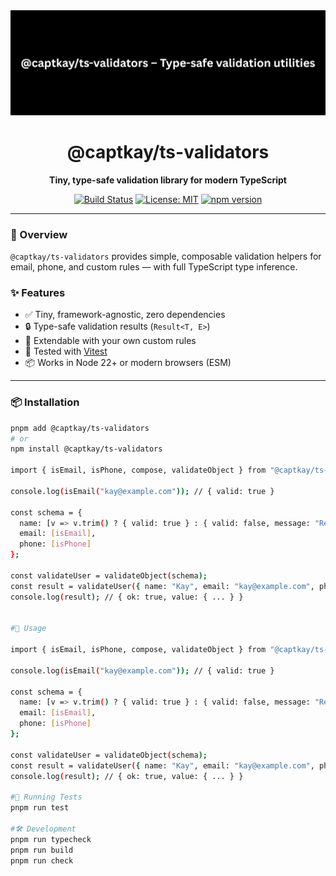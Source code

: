 <div align="center">
  <img src="https://raw.githubusercontent.com/CaptKay/ts-validators/main/.github/banner.png" alt="@captkay/ts-validators banner" width="800" />
  <h1>@captkay/ts-validators</h1>
  <p><strong>Tiny, type-safe validation library for modern TypeScript</strong></p>

  <a href="https://github.com/CaptKay/ts-validators/actions"><img alt="Build Status" src="https://img.shields.io/github/actions/workflow/status/CaptKay/ts-validators/ci.yml?branch=main"></a>
  <a href="https://github.com/CaptKay/ts-validators/blob/main/LICENSE"><img alt="License: MIT" src="https://img.shields.io/badge/License-MIT-blue.svg"></a>
  <a href="https://www.npmjs.com/package/@captkay/ts-validators"><img alt="npm version" src="https://img.shields.io/npm/v/@captkay/ts-validators"></a>
</div>

---

### 🚀 Overview

`@captkay/ts-validators` provides simple, composable validation helpers for email, phone, and custom rules — with full TypeScript type inference.

### ✨ Features
- ✅ Tiny, framework-agnostic, zero dependencies  
- 🔒 Type-safe validation results (`Result<T, E>`)  
- 🧩 Extendable with your own custom rules  
- 🧪 Tested with [Vitest](https://vitest.dev)  
- 📦 Works in Node 22+ or modern browsers (ESM)

---

### 📦 Installation

```bash
pnpm add @captkay/ts-validators
# or
npm install @captkay/ts-validators

import { isEmail, isPhone, compose, validateObject } from "@captkay/ts-validators";

console.log(isEmail("kay@example.com")); // { valid: true }

const schema = {
  name: [v => v.trim() ? { valid: true } : { valid: false, message: "Required" }],
  email: [isEmail],
  phone: [isPhone]
};

const validateUser = validateObject(schema);
const result = validateUser({ name: "Kay", email: "kay@example.com", phone: "08012345678" });
console.log(result); // { ok: true, value: { ... } }


#🧠 Usage

import { isEmail, isPhone, compose, validateObject } from "@captkay/ts-validators";

console.log(isEmail("kay@example.com")); // { valid: true }

const schema = {
  name: [v => v.trim() ? { valid: true } : { valid: false, message: "Required" }],
  email: [isEmail],
  phone: [isPhone]
};

const validateUser = validateObject(schema);
const result = validateUser({ name: "Kay", email: "kay@example.com", phone: "08012345678" });
console.log(result); // { ok: true, value: { ... } }

#🧪 Running Tests
pnpm run test

#🛠️ Development
pnpm run typecheck
pnpm run build
pnpm run check